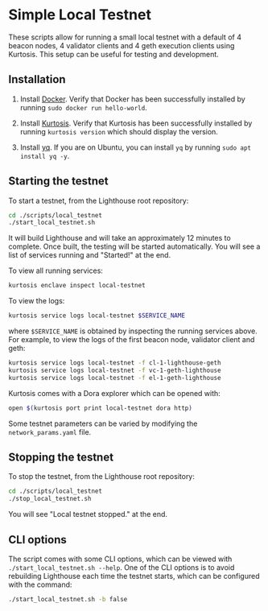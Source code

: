 # Simple Local Testnet

These scripts allow for running a small local testnet with a default of 4 beacon nodes, 4 validator clients and 4 geth execution clients using Kurtosis.
This setup can be useful for testing and development.

## Installation

1. Install [Docker](https://docs.docker.com/get-docker/). Verify that Docker has been successfully installed by running `sudo docker run hello-world`. 

1. Install [Kurtosis](https://docs.kurtosis.com/install/). Verify that Kurtosis has been successfully installed by running `kurtosis version` which should display the version.

1. Install [yq](https://github.com/mikefarah/yq). If you are on Ubuntu, you can install `yq` by running `sudo apt install yq -y`.

## Starting the testnet

To start a testnet, from the Lighthouse root repository:

```bash
cd ./scripts/local_testnet
./start_local_testnet.sh
```

It will build Lighthouse and will take an approximately 12 minutes to complete. Once built, the testing will be started automatically. You will see a list of services running and "Started!" at the end. 

To view all running services:

```bash
kurtosis enclave inspect local-testnet
```

To view the logs:

```bash
kurtosis service logs local-testnet $SERVICE_NAME
```

where `$SERVICE_NAME` is obtained by inspecting the running services above. For example, to view the logs of the first beacon node, validator client and geth:

```bash
kurtosis service logs local-testnet -f cl-1-lighthouse-geth 
kurtosis service logs local-testnet -f vc-1-geth-lighthouse
kurtosis service logs local-testnet -f el-1-geth-lighthouse
```

Kurtosis comes with a Dora explorer which can be opened with:

```bash
open $(kurtosis port print local-testnet dora http)
```

Some testnet parameters can be varied by modifying the `network_params.yaml` file. 

## Stopping the testnet

To stop the testnet, from the Lighthouse root repository:

```bash
cd ./scripts/local_testnet
./stop_local_testnet.sh
```

You will see "Local testnet stopped." at the end. 

## CLI options

The script comes with some CLI options, which can be viewed with `./start_local_testnet.sh --help`. One of the CLI options is to avoid rebuilding Lighthouse each time the testnet starts, which can be configured with the command:

```bash
./start_local_testnet.sh -b false
```